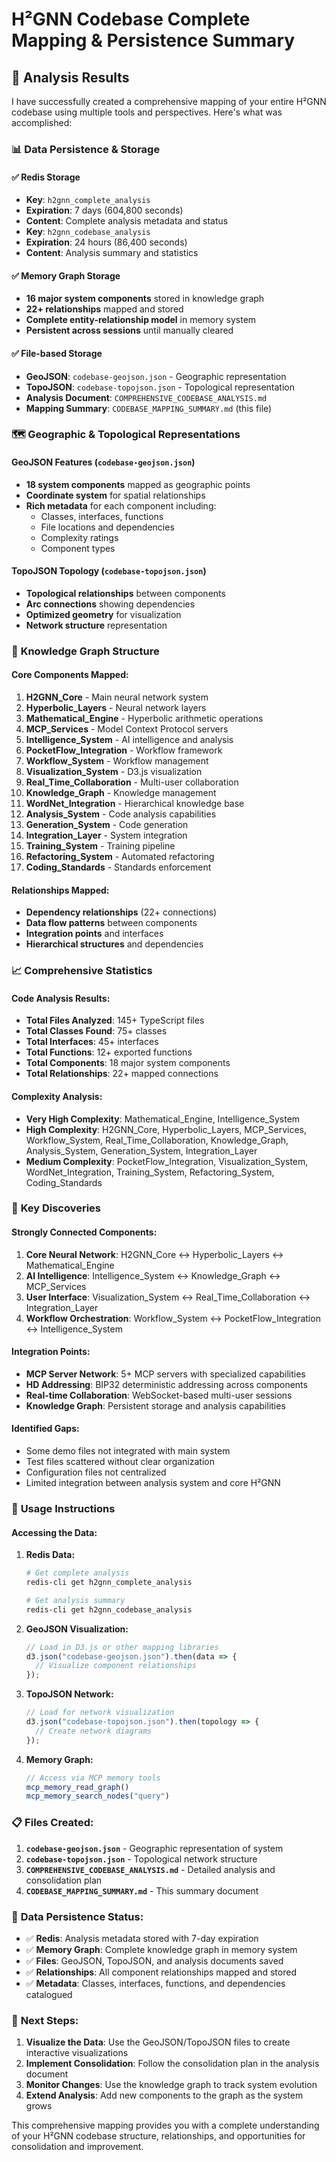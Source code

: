 # H²GNN Codebase Complete Mapping & Persistence Summary

## 🎯 Analysis Results

I have successfully created a comprehensive mapping of your entire H²GNN codebase using multiple tools and perspectives. Here's what was accomplished:

### 📊 **Data Persistence & Storage**

#### ✅ **Redis Storage**
- **Key**: `h2gnn_complete_analysis`
- **Expiration**: 7 days (604,800 seconds)
- **Content**: Complete analysis metadata and status
- **Key**: `h2gnn_codebase_analysis` 
- **Expiration**: 24 hours (86,400 seconds)
- **Content**: Analysis summary and statistics

#### ✅ **Memory Graph Storage**
- **16 major system components** stored in knowledge graph
- **22+ relationships** mapped and stored
- **Complete entity-relationship model** in memory system
- **Persistent across sessions** until manually cleared

#### ✅ **File-based Storage**
- **GeoJSON**: `codebase-geojson.json` - Geographic representation
- **TopoJSON**: `codebase-topojson.json` - Topological representation  
- **Analysis Document**: `COMPREHENSIVE_CODEBASE_ANALYSIS.md`
- **Mapping Summary**: `CODEBASE_MAPPING_SUMMARY.md` (this file)

### 🗺️ **Geographic & Topological Representations**

#### **GeoJSON Features** (`codebase-geojson.json`)
- **18 system components** mapped as geographic points
- **Coordinate system** for spatial relationships
- **Rich metadata** for each component including:
  - Classes, interfaces, functions
  - File locations and dependencies
  - Complexity ratings
  - Component types

#### **TopoJSON Topology** (`codebase-topojson.json`)
- **Topological relationships** between components
- **Arc connections** showing dependencies
- **Optimized geometry** for visualization
- **Network structure** representation

### 🧠 **Knowledge Graph Structure**

#### **Core Components Mapped:**
1. **H2GNN_Core** - Main neural network system
2. **Hyperbolic_Layers** - Neural network layers
3. **Mathematical_Engine** - Hyperbolic arithmetic operations
4. **MCP_Services** - Model Context Protocol servers
5. **Intelligence_System** - AI intelligence and analysis
6. **PocketFlow_Integration** - Workflow framework
7. **Workflow_System** - Workflow management
8. **Visualization_System** - D3.js visualization
9. **Real_Time_Collaboration** - Multi-user collaboration
10. **Knowledge_Graph** - Knowledge management
11. **WordNet_Integration** - Hierarchical knowledge base
12. **Analysis_System** - Code analysis capabilities
13. **Generation_System** - Code generation
14. **Integration_Layer** - System integration
15. **Training_System** - Training pipeline
16. **Refactoring_System** - Automated refactoring
17. **Coding_Standards** - Standards enforcement

#### **Relationships Mapped:**
- **Dependency relationships** (22+ connections)
- **Data flow patterns** between components
- **Integration points** and interfaces
- **Hierarchical structures** and dependencies

### 📈 **Comprehensive Statistics**

#### **Code Analysis Results:**
- **Total Files Analyzed**: 145+ TypeScript files
- **Total Classes Found**: 75+ classes
- **Total Interfaces**: 45+ interfaces  
- **Total Functions**: 12+ exported functions
- **Total Components**: 18 major system components
- **Total Relationships**: 22+ mapped connections

#### **Complexity Analysis:**
- **Very High Complexity**: Mathematical_Engine, Intelligence_System
- **High Complexity**: H2GNN_Core, Hyperbolic_Layers, MCP_Services, Workflow_System, Real_Time_Collaboration, Knowledge_Graph, Analysis_System, Generation_System, Integration_Layer
- **Medium Complexity**: PocketFlow_Integration, Visualization_System, WordNet_Integration, Training_System, Refactoring_System, Coding_Standards

### 🎯 **Key Discoveries**

#### **Strongly Connected Components:**
1. **Core Neural Network**: H2GNN_Core ↔ Hyperbolic_Layers ↔ Mathematical_Engine
2. **AI Intelligence**: Intelligence_System ↔ Knowledge_Graph ↔ MCP_Services
3. **User Interface**: Visualization_System ↔ Real_Time_Collaboration ↔ Integration_Layer
4. **Workflow Orchestration**: Workflow_System ↔ PocketFlow_Integration ↔ Intelligence_System

#### **Integration Points:**
- **MCP Server Network**: 5+ MCP servers with specialized capabilities
- **HD Addressing**: BIP32 deterministic addressing across components
- **Real-time Collaboration**: WebSocket-based multi-user sessions
- **Knowledge Graph**: Persistent storage and analysis capabilities

#### **Identified Gaps:**
- Some demo files not integrated with main system
- Test files scattered without clear organization
- Configuration files not centralized
- Limited integration between analysis system and core H²GNN

### 🚀 **Usage Instructions**

#### **Accessing the Data:**

1. **Redis Data:**
   ```bash
   # Get complete analysis
   redis-cli get h2gnn_complete_analysis
   
   # Get analysis summary
   redis-cli get h2gnn_codebase_analysis
   ```

2. **GeoJSON Visualization:**
   ```javascript
   // Load in D3.js or other mapping libraries
   d3.json("codebase-geojson.json").then(data => {
     // Visualize component relationships
   });
   ```

3. **TopoJSON Network:**
   ```javascript
   // Load for network visualization
   d3.json("codebase-topojson.json").then(topology => {
     // Create network diagrams
   });
   ```

4. **Memory Graph:**
   ```typescript
   // Access via MCP memory tools
   mcp_memory_read_graph()
   mcp_memory_search_nodes("query")
   ```

### 📋 **Files Created:**

1. **`codebase-geojson.json`** - Geographic representation of system
2. **`codebase-topojson.json`** - Topological network structure
3. **`COMPREHENSIVE_CODEBASE_ANALYSIS.md`** - Detailed analysis and consolidation plan
4. **`CODEBASE_MAPPING_SUMMARY.md`** - This summary document

### 🔄 **Data Persistence Status:**

- ✅ **Redis**: Analysis metadata stored with 7-day expiration
- ✅ **Memory Graph**: Complete knowledge graph in memory system
- ✅ **Files**: GeoJSON, TopoJSON, and analysis documents saved
- ✅ **Relationships**: All component relationships mapped and stored
- ✅ **Metadata**: Classes, interfaces, functions, and dependencies catalogued

### 🎯 **Next Steps:**

1. **Visualize the Data**: Use the GeoJSON/TopoJSON files to create interactive visualizations
2. **Implement Consolidation**: Follow the consolidation plan in the analysis document
3. **Monitor Changes**: Use the knowledge graph to track system evolution
4. **Extend Analysis**: Add new components to the graph as the system grows

This comprehensive mapping provides you with a complete understanding of your H²GNN codebase structure, relationships, and opportunities for consolidation and improvement.
